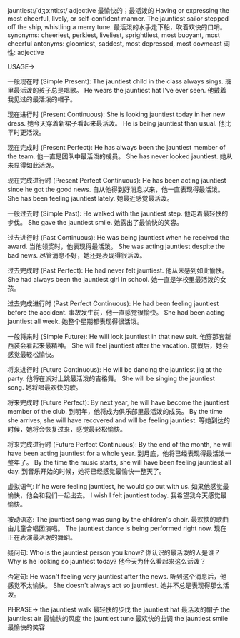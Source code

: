 jauntiest:/ˈdʒɔːntiɪst/
adjective
最愉快的；最活泼的
Having or expressing the most cheerful, lively, or self-confident manner.
The jauntiest sailor stepped off the ship, whistling a merry tune.  最活泼的水手走下船，吹着欢快的口哨。
synonyms:  cheeriest, perkiest, liveliest, sprightliest, most buoyant, most cheerful
antonyms:  gloomiest, saddest, most depressed, most downcast
词性: adjective

USAGE->

一般现在时 (Simple Present):
The jauntiest child in the class always sings. 班里最活泼的孩子总是唱歌。
He wears the jauntiest hat I've ever seen. 他戴着我见过的最活泼的帽子。

现在进行时 (Present Continuous):
She is looking jauntiest today in her new dress.  她今天穿着新裙子看起来最活泼。
He is being jauntiest than usual. 他比平时更活泼。

现在完成时 (Present Perfect):
He has always been the jauntiest member of the team. 他一直是团队中最活泼的成员。
She has never looked jauntiest. 她从未显得如此活泼。

现在完成进行时 (Present Perfect Continuous):
He has been acting jauntiest since he got the good news.  自从他得到好消息以来，他一直表现得最活泼。
She has been feeling jauntiest lately. 她最近感觉最活泼。


一般过去时 (Simple Past):
He walked with the jauntiest step. 他走着最轻快的步伐。
She gave the jauntiest smile. 她露出了最愉快的笑容。

过去进行时 (Past Continuous):
He was being jauntiest when he received the award.  当他领奖时，他表现得最活泼。
She was acting jauntiest despite the bad news. 尽管消息不好，她还是表现得很活泼。


过去完成时 (Past Perfect):
He had never felt jauntiest. 他从未感到如此愉快。
She had always been the jauntiest girl in school. 她一直是学校里最活泼的女孩。


过去完成进行时 (Past Perfect Continuous):
He had been feeling jauntiest before the accident. 事故发生前，他一直感觉很愉快。
She had been acting jauntiest all week. 她整个星期都表现得很活泼。


一般将来时 (Simple Future):
He will look jauntiest in that new suit.  他穿那套新西装会看起来最精神。
She will feel jauntiest after the vacation.  度假后，她会感觉最轻松愉快。


将来进行时 (Future Continuous):
He will be dancing the jauntiest jig at the party. 他将在派对上跳最活泼的吉格舞。
She will be singing the jauntiest song. 她将唱最欢快的歌。


将来完成时 (Future Perfect):
By next year, he will have become the jauntiest member of the club. 到明年，他将成为俱乐部里最活泼的成员。
By the time she arrives, she will have recovered and will be feeling jauntiest. 等她到达的时候，她将会恢复过来，感觉最轻松愉快。


将来完成进行时 (Future Perfect Continuous):
By the end of the month, he will have been acting jauntiest for a whole year. 到月底，他将已经表现得最活泼一整年了。
By the time the music starts, she will have been feeling jauntiest all day.  到音乐开始的时候，她将已经感觉最愉快一整天了。


虚拟语气:
If he were feeling jauntiest, he would go out with us. 如果他感觉最愉快，他会和我们一起出去。
I wish I felt jauntiest today. 我希望我今天感觉最愉快。

被动语态:
The jauntiest song was sung by the children's choir.  最欢快的歌曲由儿童合唱团演唱。
The jauntiest dance is being performed right now.  现在正在表演最活泼的舞蹈。

疑问句:
Who is the jauntiest person you know? 你认识的最活泼的人是谁？
Why is he looking so jauntiest today? 他今天为什么看起来这么活泼？

否定句:
He wasn't feeling very jauntiest after the news.  听到这个消息后，他感觉不太愉快。
She doesn't always act so jauntiest. 她并不总是表现得那么活泼。


PHRASE->
the jauntiest walk 最轻快的步伐
the jauntiest hat  最活泼的帽子
the jauntiest air  最愉快的风度
the jauntiest tune 最欢快的曲调
the jauntiest smile 最愉快的笑容
